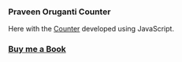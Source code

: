 ### Praveen Oruganti Counter

Here with the [Counter](https://praveenoruganti.github.io/praveenoruganti-vanilla-js/0_Projects/praveenoruganti-counter) developed using JavaScript.

### [Buy me a Book](https://www.buymeacoffee.com/praveenoruganti)